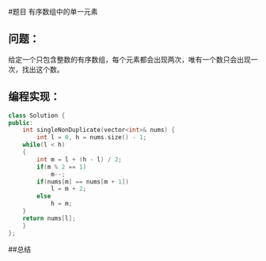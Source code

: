 #题目
有序数组中的单一元素
## 问题： 
给定一个只包含整数的有序数组，每个元素都会出现两次，唯有一个数只会出现一次，找出这个数。
## 编程实现：
```C++
class Solution {
public:
    int singleNonDuplicate(vector<int>& nums) {
        int l = 0, h = nums.size() - 1;
    while(l < h) 
    {
        int m = l + (h - l) / 2;
        if(m % 2 == 1)
            m--; 
        if(nums[m] == nums[m + 1]) 
            l = m + 2;
        else
            h = m;
    }
    return nums[l];
    }
};
```
##总结
